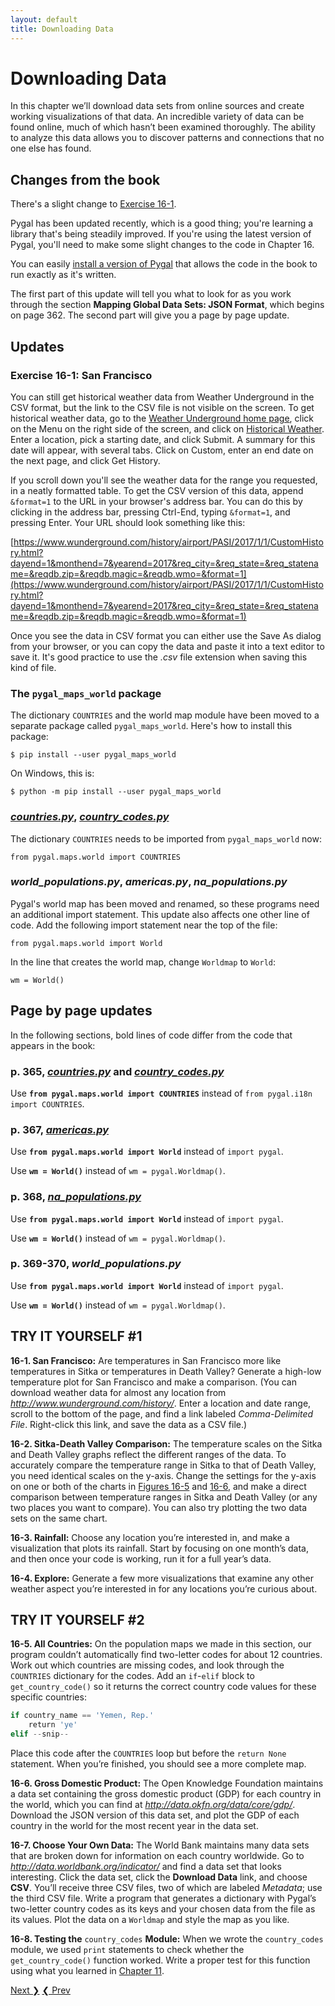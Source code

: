```yaml
---
layout: default
title: Downloading Data
---
```


# Downloading Data

In this chapter we’ll download data sets from online sources and create working visualizations of that data. An incredible variety of data can be found online, much of which hasn’t been examined thoroughly. The ability to analyze this data allows you to discover patterns and connections that no one else has found.

## Changes from the book

There's a slight change to [Exercise 16-1](#exercise-16-1-san-francisco).

Pygal has been updated recently, which is a good thing; you're learning a library that's being steadily improved. If you're using the latest version of Pygal, you'll need to make some slight changes to the code in Chapter 16.

You can easily [install a version of Pygal](chapter_15/README.html#installing-pygal) that allows the code in the book to run exactly as it's written.

The first part of this update will tell you what to look for as you work through the section **Mapping Global Data Sets: JSON Format**, which begins on page 362. The second part will give you a page by page update.

Updates
---

### Exercise 16-1: San Francisco

You can still get historical weather data from Weather Underground in the CSV format, but the link to the CSV file is not visible on the screen. To get historical weather data, go to the [Weather Underground home page](https://www.wunderground.com), click on the Menu on the right side of the screen, and click on [Historical Weather](https://www.wunderground.com/history/). Enter a location, pick a starting date, and click Submit. A summary for this date will appear, with several tabs. Click on Custom, enter an end date on the next page, and click Get History.

If you scroll down you'll see the weather data for the range you requested, in a neatly formatted table. To get the CSV version of this data, append `&format=1` to the URL in your browser's address bar. You can do this by clicking in the address bar, pressing Ctrl-End, typing `&format=1`, and pressing Enter. Your URL should look something like this:

[https://www.wunderground.com/history/airport/PASI/2017/1/1/CustomHistory.html?dayend=1&monthend=7&yearend=2017&req_city=&req_state=&req_statename=&reqdb.zip=&reqdb.magic=&reqdb.wmo=&format=1](https://www.wunderground.com/history/airport/PASI/2017/1/1/CustomHistory.html?dayend=1&monthend=7&yearend=2017&req_city=&req_state=&req_statename=&reqdb.zip=&reqdb.magic=&reqdb.wmo=&format=1)

Once you see the data in CSV format you can either use the Save As dialog from your browser, or you can copy the data and paste it into a text editor to save it. It's good practice to use the *.csv* file extension when saving this kind of file.

### The `pygal_maps_world` package

The dictionary `COUNTRIES` and the world map module have been moved to a separate package called `pygal_maps_world`. Here's how to install this package:

    $ pip install --user pygal_maps_world

On Windows, this is:

    $ python -m pip install --user pygal_maps_world

### [*countries.py*](countries.py), [*country_codes.py*](country_codes.py)

The dictionary `COUNTRIES` needs to be imported from `pygal_maps_world` now:

    from pygal.maps.world import COUNTRIES

### *world_populations.py*, *americas.py*, *na_populations.py*

Pygal's world map has been moved and renamed, so these programs need an additional import statement. This update also affects one other line of code. Add the following import statement near the top of the file:

    from pygal.maps.world import World

In the line that creates the world map, change `Worldmap` to `World`:

    wm = World()

Page by page updates
---

In the following sections, bold lines of code differ from the code that appears in the book:

### p. 365, [*countries.py*](countries.py) and [*country_codes.py*](country_codes.py)

Use **`from pygal.maps.world import COUNTRIES`** instead of `from pygal.i18n import COUNTRIES`.

### p. 367, [*americas.py*](americas.py)

Use **`from pygal.maps.world import World`** instead of `import pygal`.

Use **`wm = World()`** instead of `wm = pygal.Worldmap()`.

### p. 368, [*na_populations.py*](na_populations.py)

Use **`from pygal.maps.world import World`** instead of `import pygal`.

Use **`wm = World()`** instead of `wm = pygal.Worldmap()`.

### p. 369-370, *world_populations.py*

Use **`from pygal.maps.world import World`** instead of `import pygal`.

Use **`wm = World()`** instead of `wm = pygal.Worldmap()`.

<span id="page_362"></span>

<span id="page_362"></span>

TRY IT YOURSELF \#1
-------------------

<span id="ch16exe1"></span>**16-1. San Francisco:** Are temperatures in
San Francisco more like temperatures in Sitka or temperatures in Death
Valley? Generate a high-low temperature plot for San Francisco and make
a comparison. (You can download weather data for almost any location
from *<http://www.wunderground.com/history/>*. Enter a location and date
range, scroll to the bottom of the page, and find a link labeled
*Comma-Delimited File*. Right-click this link, and save the data as a
CSV file.)

<span id="ch16exe2"></span>**16-2. Sitka-Death Valley Comparison:** The
temperature scales on the Sitka and Death Valley graphs reflect the
different ranges of the data. To accurately compare the temperature
range in Sitka to that of Death Valley, you need identical scales on the
y-axis. Change the settings for the y-axis on one or both of the charts
in [Figures 16-5](#ch16fig5) and [16-6](#ch16fig6), and make a direct
comparison between temperature ranges in Sitka and Death Valley (or any
two places you want to compare). You can also try plotting the two data
sets on the same chart.

<span id="ch16exe3"></span>**16-3. Rainfall:** Choose any location
you’re interested in, and make a visualization that plots its rainfall.
Start by focusing on one month’s data, and then once your code is
working, run it for a full year’s data.

<span id="ch16exe4"></span>**16-4. Explore:** Generate a few more
visualizations that examine any other weather aspect you’re interested
in for any locations you’re curious about.

<span id="page_375"></span>

TRY IT YOURSELF \#2
-------------------

<span id="ch16exe5"></span>**16-5. All Countries:** On the population
maps we made in this section, our program couldn’t automatically find
two-letter codes for about 12 countries. Work out which countries are
missing codes, and look through the `COUNTRIES` dictionary for the
codes. Add an `if`-`elif` block to `get_country_code()` so it returns
the correct country code values for these specific countries:

``` python
if country_name == 'Yemen, Rep.'
    return 'ye'
elif --snip--
```

Place this code after the `COUNTRIES` loop but before the `return None`
statement. When you’re finished, you should see a more complete map.

<span id="ch16exe6"></span>**16-6. Gross Domestic Product:** The Open
Knowledge Foundation maintains a data set containing the gross domestic
product (GDP) for each country in the world, which you can find at
*<http://data.okfn.org/data/core/gdp/>*. Download the JSON version of
this data set, and plot the GDP of each country in the world for the
most recent year in the data set.

<span id="ch16exe7"></span>**16-7. Choose Your Own Data:** The World
Bank maintains many data sets that are broken down for information on
each country worldwide. Go to *<http://data.worldbank.org/indicator/>*
and find a data set that looks interesting. Click the data set, click
the **Download Data** link, and choose **CSV**. You’ll receive three CSV
files, two of which are labeled *Metadata*; use the third CSV file.
Write a program that generates a dictionary with Pygal’s two-letter
country codes as its keys and your chosen data from the file as its
values. Plot the data on a `Worldmap` and style the map as you like.

<span id="ch16exe8"></span>**16-8. Testing the** `country_codes`
**Module:** When we wrote the `country_codes` module, we used `print`
statements to check whether the `get_country_code()` function worked.
Write a proper test for this function using what you learned in [Chapter
11](../chapter_11/README.md#ch11).


<span align="right"><a href='../chapter_17/README.md'>Next &#10095;</span></a>
<a href='../chapter_15/README.md'><span align="left">&#10094; Prev</span></a>
